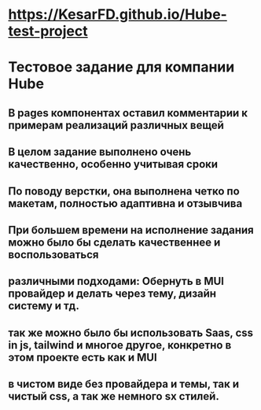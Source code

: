 # https://KesarFD.github.io/Hube-test-project

# Тестовое задание для компании Hube

## В pages компонентах оставил комментарии к примерам реализаций различных вещей

## В целом задание выполнено очень качественно, особенно учитывая сроки

## По поводу верстки, она выполнена четко по макетам, полностью адаптивна и отзывчива

## При большем времени на исполнение задания можно было бы сделать качественнее и воспользоваться

## различными подходами: Обернуть в MUI провайдер и делать через тему, дизайн систему и тд.

## так же можно было бы использовать Saas, css in js, tailwind и многое другое, конкретно в этом проекте есть как и MUI

## в чистом виде без провайдера и темы, так и чистый css, а так же немного sx стилей.

